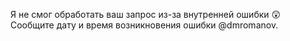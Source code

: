 Я не смог обработать ваш запрос из-за внутренней ошибки 😲
Сообщите дату и время возникновения ошибки @dmromanov.
